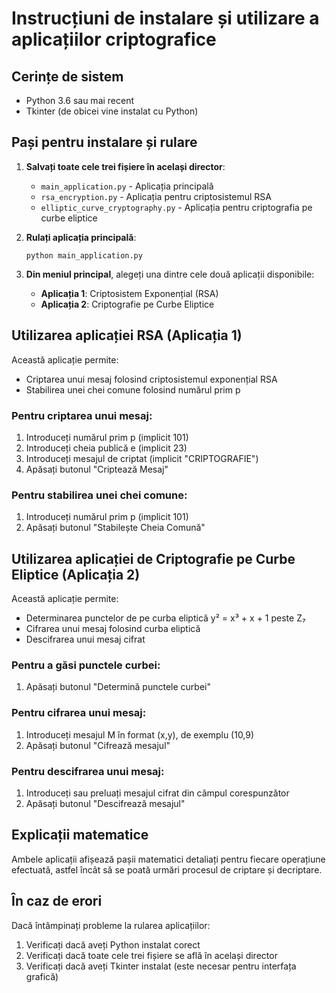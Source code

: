 # Instrucțiuni de instalare și utilizare a aplicațiilor criptografice

## Cerințe de sistem
- Python 3.6 sau mai recent
- Tkinter (de obicei vine instalat cu Python)

## Pași pentru instalare și rulare

1. **Salvați toate cele trei fișiere în același director**:
   - `main_application.py` - Aplicația principală
   - `rsa_encryption.py` - Aplicația pentru criptosistemul RSA
   - `elliptic_curve_cryptography.py` - Aplicația pentru criptografia pe curbe eliptice

2. **Rulați aplicația principală**:
   ```
   python main_application.py
   ```

3. **Din meniul principal**, alegeți una dintre cele două aplicații disponibile:
   - **Aplicația 1**: Criptosistem Exponențial (RSA)
   - **Aplicația 2**: Criptografie pe Curbe Eliptice

## Utilizarea aplicației RSA (Aplicația 1)

Această aplicație permite:
- Criptarea unui mesaj folosind criptosistemul exponențial RSA
- Stabilirea unei chei comune folosind numărul prim p

### Pentru criptarea unui mesaj:
1. Introduceți numărul prim p (implicit 101)
2. Introduceți cheia publică e (implicit 23)
3. Introduceți mesajul de criptat (implicit "CRIPTOGRAFIE")
4. Apăsați butonul "Criptează Mesaj"

### Pentru stabilirea unei chei comune:
1. Introduceți numărul prim p (implicit 101)
2. Apăsați butonul "Stabilește Cheia Comună"

## Utilizarea aplicației de Criptografie pe Curbe Eliptice (Aplicația 2)

Această aplicație permite:
- Determinarea punctelor de pe curba eliptică y² = x³ + x + 1 peste Z₇
- Cifrarea unui mesaj folosind curba eliptică
- Descifrarea unui mesaj cifrat

### Pentru a găsi punctele curbei:
1. Apăsați butonul "Determină punctele curbei"

### Pentru cifrarea unui mesaj:
1. Introduceți mesajul M în format (x,y), de exemplu (10,9)
2. Apăsați butonul "Cifrează mesajul"

### Pentru descifrarea unui mesaj:
1. Introduceți sau preluați mesajul cifrat din câmpul corespunzător
2. Apăsați butonul "Descifrează mesajul"

## Explicații matematice

Ambele aplicații afișează pașii matematici detaliați pentru fiecare operațiune efectuată, astfel încât să se poată urmări procesul de criptare și decriptare.

## În caz de erori

Dacă întâmpinați probleme la rularea aplicațiilor:
1. Verificați dacă aveți Python instalat corect
2. Verificați dacă toate cele trei fișiere se află în același director
3. Verificați dacă aveți Tkinter instalat (este necesar pentru interfața grafică)